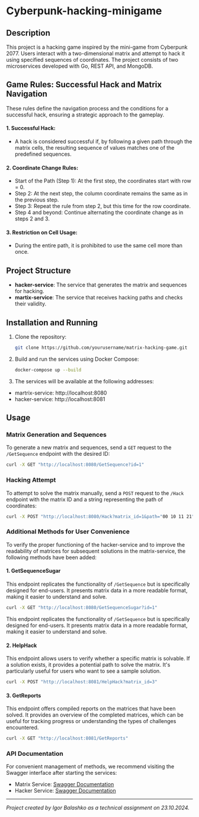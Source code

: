 # Cyberpunk-hacking-minigame
## Description

This project is a hacking game inspired by the mini-game from Cyberpunk 2077. Users interact with a two-dimensional matrix and attempt to hack it using specified sequences of coordinates. The project consists of two microservices developed with Go, REST API, and MongoDB.

## Game Rules: Successful Hack and Matrix Navigation

These rules define the navigation process and the conditions for a successful hack, ensuring a strategic approach to the gameplay.

#### 1.  Successful Hack:

- A hack is considered successful if, by following a given path through the matrix cells, the resulting sequence of values matches one of the predefined sequences.

#### 2. Coordinate Change Rules:

- Start of the Path (Step 1): At the first step, the coordinates start with row = 0.
- Step 2: At the next step, the column coordinate remains the same as in the previous step.
- Step 3: Repeat the rule from step 2, but this time for the row coordinate.
- Step 4 and beyond: Continue alternating the coordinate change as in steps 2 and 3.

#### 3. Restriction on Cell Usage:

- During the entire path, it is prohibited to use the same cell more than once.

## Project Structure

- **hacker-service**: The service that generates the matrix and sequences for hacking.
- **martix-service**: The service that receives hacking paths and checks their validity.

## Installation and Running

1. Clone the repository:

   ```bash
   git clone https://github.com/yourusername/matrix-hacking-game.git
2. Build and run the services using Docker Compose:
   ```bash
   docker-compose up --build
3. The services will be available at the following addresses:
- martrix-service:  http://localhost:8080
- hacker-service:   http://localhost:8081

## Usage

### Matrix Generation and Sequences

To generate a new matrix and sequences, send a `GET` request to the `/GetSequence` endpoint with the desired ID:
```bash 
curl -X GET "http://localhost:8080/GetSequence?id=1" 
``` 
### Hacking Attempt
To attempt to solve the matrix manually, send a `POST` request to the `/Hack` endpoint with the matrix ID and a string representing the path of coordinates:
```bash
curl -X POST "http://localhost:8080/Hack?matrix_id=1&path="00 10 11 21""
```
### Additional Methods for User Convenience
To verify the proper functioning of the hacker-service and to improve the readability of matrices for subsequent solutions in the matrix-service, the following methods have been added:
#### 1. GetSequenceSugar 
This endpoint replicates the functionality of `/GetSequence` but is specifically designed for end-users. It presents matrix data in a more readable format, making it easier to understand and solve.
    
```bash
curl -X GET "http://localhost:8080/GetSequenceSugar?id=1"
```
This endpoint replicates the functionality of `/GetSequence` but is specifically designed for end-users. It presents matrix data in a more readable format, making it easier to understand and solve.
    
#### 2. HelpHack 
This endpoint allows users to verify whether a specific matrix is solvable. If a solution exists, it provides a potential path to solve the matrix. It's particularly useful for users who want to see a sample solution.
```bash
curl -X POST "http://localhost:8081/HelpHack?matrix_id=3"
```

#### 3. GetReports
This endpoint offers compiled reports on the matrices that have been solved. It provides an overview of the completed matrices, which can be useful for tracking progress or understanding the types of challenges encountered.
```bash
curl -X GET "http://localhost:8081/GetReports"
```


### API Documentation
For convenient management of methods, we recommend visiting the Swagger interface after starting the services:
- Matrix Service: [Swagger Documentation](http://localhost:8080/swagger/index.html#/)
- Hacker Service: [Swagger Documentation](http://localhost:8081/swagger/index.html#/)

---

_Project created by Igor Balashko as a technical assignment on 23.10.2024._

